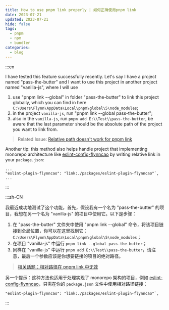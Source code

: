 ```yaml
---
title: How to use pnpm link properly | 如何正确使用pnpm link
date: 2023-07-21
updated: 2023-07-21
hide: false
tags:
  - pnpm
  - npm
  - bundler
categories:
  - blog
---
```

:::en

I have tested this feature successfully recently. Let's say I have a project named "pass-the-butter" and I want to use this project in another project named "vanilla-js", where I will use 

1. use "pnpm link --global" in folder "pass-the-butter" to link this project globally, which you can find in here `C:\Users\Flynn\AppData\Local\pnpm\global\5\node_modules`;
2. in the project `vanilla-js`, run "pnpm link --global pass-the-butter";
3. also in the `vanilla-js`, run `pnpm add E:\\Test\\pass-the-butter`, be aware that the last parameter should be the absolute path of the project you want to link from.

> Related Issue: [Relative path doesn't work for pnpm link](https://github.com/pnpm/pnpm/issues/6225)

Another tip: this method also helps handle project that implementing monorepo architecture like [eslint-config-flynncao](https://github.com/FlynnCao/eslint-config/) by writing relative link in your `package.json`:

```
...
"eslint-plugin-flynncao": "link:./packages/eslint-plugin-flynncao"`,
...
```

:::



:::zh-CN

我最近成功地测试了这个功能，首先，假设我有一个名为 "pass-the-butter" 的项目，我想在另一个名为 "vanilla-js" 的项目中使用它。以下是步骤：

1.  在 "pass-the-butter" 文件夹中使用 "pnpm link --global" 命令，将该项目链接到全局位置，你可以在这里找到它：`C:\Users\Flynn\AppData\Local\pnpm\global\5\node_modules`；
2.  在项目 "vanilla-js" 中运行 `pnpm link --global pass-the-butter`；
3.  同样在 "vanilla-js" 中运行 `pnpm add E:\\Test\\pass-the-butter`，请注意，最后一个参数应该是你想要链接的项目的绝对路径。

> [相关话题：相对路径在 pnpm link 中无效](https://github.com/pnpm/pnpm/issues/6225)

另一个提示：这种方法也适用于处理实现了 monorepo 架构的项目，例如 [eslint-config-flynncao](https://github.com/FlynnCao/eslint-config/)，只需在你的 `package.json` 文件中使用相对路径链接：



```
"eslint-plugin-flynncao": "link:./packages/eslint-plugin-flynncao"`,
```
:::


 


